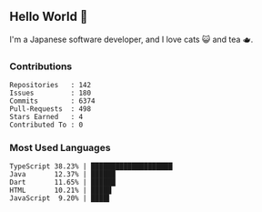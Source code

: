 ## Hello World 👋

I'm a Japanese software developer, and I love cats 😺 and tea 🫖.

### Contributions

    Repositories   : 142
    Issues         : 180
    Commits        : 6374
    Pull-Requests  : 498
    Stars Earned   : 4
    Contributed To : 0

### Most Used Languages

    TypeScript 38.23% | ████████████████████
    Java       12.37% | ██████
    Dart       11.65% | ██████
    HTML       10.21% | █████
    JavaScript  9.20% | ████▌
